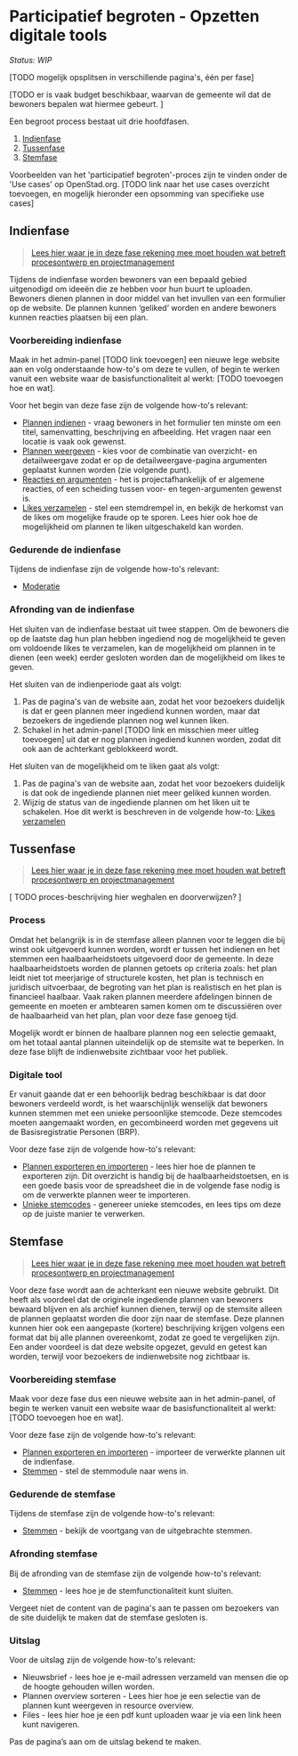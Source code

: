 # Participatief begroten - Opzetten digitale tools

_Status: WIP_

[TODO mogelijk opsplitsen in verschillende pagina's, één per fase]

[TODO er is vaak budget beschikbaar, waarvan de gemeente wil dat de bewoners bepalen wat hiermee gebeurt. ]

Een begroot process bestaat uit drie hoofdfasen.
1. [Indienfase](#indienfase)
2. [Tussenfase](#tussenfase)
3. [Stemfase](#stemfase)

Voorbeelden van het 'participatief begroten'-proces zijn te vinden onder de 'Use cases' op OpenStad.org. [TODO link naar het use cases overzicht toevoegen, en mogelijk hieronder een opsomming van specifieke use cases]


## Indienfase

> [Lees hier waar je in deze fase rekening mee moet houden wat betreft procesontwerp en projectmanagement](/processes/participatory-budgeting-PM.md#indienfase)

Tijdens de indienfase worden bewoners van een bepaald gebied uitgenodigd om ideeën die ze hebben voor hun buurt te uploaden. Bewoners dienen plannen in door middel van het invullen van een formulier op de website. De plannen kunnen ‘geliked’ worden en andere bewoners kunnen reacties plaatsen bij een plan. 


### Voorbereiding indienfase

Maak in het admin-panel [TODO link toevoegen] een nieuwe lege website aan en volg onderstaande how-to's om deze te vullen, of begin te werken vanuit een website waar de basisfunctionaliteit al werkt: [TODO toevoegen hoe en wat].

Voor het begin van deze fase zijn de volgende how-to's relevant:
* [Plannen indienen](../manual/how-tos/upload-ideas.md) - vraag bewoners in het formulier ten minste om een titel, samenvatting, beschrijving en afbeelding. Het vragen naar een locatie is vaak ook gewenst.
* [Plannen weergeven](../manual/how-tos/show-ideas.md) - kies voor de combinatie van overzicht- en detailweergave zodat er op de detailweergave-pagina argumenten geplaatst kunnen worden (zie volgende punt).
* [Reacties en argumenten](../manual/how-tos/arguments.md) - het is projectafhankelijk of er algemene reacties, of een scheiding tussen voor- en tegen-argumenten gewenst is.
* [Likes verzamelen](../manual/how-tos/like-ideas.md) - stel een stemdrempel in, en bekijk de herkomst van de likes om mogelijke fraude op te sporen. Lees hier ook hoe de mogelijkheid om plannen te liken uitgeschakeld kan worden.

### Gedurende de indienfase

Tijdens de indienfase zijn de volgende how-to's relevant:
* [Moderatie](../manual/how-tos/moderation.md)

### Afronding van de indienfase

Het sluiten van de indienfase bestaat uit twee stappen. Om de bewoners die op de laatste dag hun plan hebben ingediend nog de mogelijkheid te geven om voldoende likes te verzamelen, kan de mogelijkheid om plannen in te dienen (een week) eerder gesloten worden dan de mogelijkheid om likes te geven.

Het sluiten van de indienperiode gaat als volgt:
1. Pas de pagina's van de website aan, zodat het voor bezoekers duidelijk is dat er geen plannen meer ingediend kunnen worden, maar dat bezoekers de ingediende plannen nog wel kunnen liken.
2. Schakel in het admin-panel [TODO link en misschien meer uitleg toevoegen] uit dat er nog plannen ingediend kunnen worden, zodat dit ook aan de achterkant geblokkeerd wordt.

Het sluiten van de mogelijkheid om te liken gaat als volgt:
1. Pas de pagina's van de website aan, zodat het voor bezoekers duidelijk is dat ook de ingediende plannen niet meer geliked kunnen worden.
2. Wijzig de status van de ingediende plannen om het liken uit te schakelen. Hoe dit werkt is beschreven in de volgende how-to: [Likes verzamelen](../manual/how-tos/like-ideas.md)

## Tussenfase

> [Lees hier waar je in deze fase rekening mee moet houden wat betreft procesontwerp en projectmanagement](/processes/participatory-budgeting-PM.md#tussenfase)

[ TODO proces-beschrijving hier weghalen en doorverwijzen? ]


### Process

Omdat het belangrijk is in de stemfase alleen plannen voor te leggen die bij winst ook uitgevoerd kunnen worden, wordt er tussen het indienen en het stemmen een haalbaarheidstoets uitgevoerd door de gemeente. In deze haalbaarheidstoets worden de plannen getoets op criteria zoals: het plan leidt niet tot meerjarige of structurele kosten, het plan is technisch en juridisch uitvoerbaar, de begroting van het plan is realistisch en het plan is financieel haalbaar. Vaak raken plannen meerdere afdelingen binnen de gemeente en moeten er ambtearen samen komen om te discussiëren over de haalbaarheid van het plan, plan voor deze fase genoeg tijd. 

Mogelijk wordt er binnen de haalbare plannen nog een selectie gemaakt, om het totaal aantal plannen uiteindelijk op de stemsite wat te beperken. In deze fase blijft de indienwebsite zichtbaar voor het publiek. 


### Digitale tool

Er vanuit gaande dat er een behoorlijk bedrag beschikbaar is dat door bewoners verdeeld wordt, is het waarschijnlijk wenselijk dat bewoners kunnen stemmen met een unieke persoonlijke stemcode. Deze stemcodes moeten aangemaakt worden, en gecombineerd worden met gegevens uit de Basisregistratie Personen (BRP).

Voor deze fase zijn de volgende how-to's relevant:
* [Plannen exporteren en importeren](manual/how-tos/importing-plans.md) - lees hier hoe de plannen te exporteren zijn. Dit overzicht is handig bij de haalbaarheidstoetsen, en is een goede basis voor de spreadsheet die in de volgende fase nodig is om de verwerkte plannen weer te importeren.
* [Unieke stemcodes](manual/how-tos/voting-codes.md) - genereer unieke stemcodes, en lees tips om deze op de juiste manier te verwerken.

## Stemfase

> [Lees hier waar je in deze fase rekening mee moet houden wat betreft procesontwerp en projectmanagement](/processes/participatory-budgeting-PM.md#stemfase)

Voor deze fase wordt aan de achterkant een nieuwe website gebruikt. Dit heeft als voordeel dat de originele ingediende plannen van bewoners bewaard blijven en als archief kunnen dienen, terwijl op de stemsite alleen de plannen geplaatst worden die door zijn naar de stemfase. Deze plannen kunnen hier ook een aangepaste (kortere) beschrijving krijgen volgens een format dat bij alle plannen overeenkomt, zodat ze goed te vergelijken zijn. Een ander voordeel is dat deze website opgezet, gevuld en getest kan worden, terwijl voor bezoekers de indienwebsite nog zichtbaar is.

### Voorbereiding stemfase

Maak voor deze fase dus een nieuwe website aan in het admin-panel, of begin te werken vanuit een website waar de basisfunctionaliteit al werkt: [TODO toevoegen hoe en wat].

Voor deze fase zijn de volgende how-to's relevant:
* [Plannen exporteren en importeren](manual/how-tos/importing-plans.md) - importeer de verwerkte plannen uit de indienfase.
* [Stemmen](manual/how-tos/voting.md) - stel de stemmodule naar wens in.

### Gedurende de stemfase

Tijdens de stemfase zijn de volgende how-to's relevant:
* [Stemmen](manual/how-tos/voting.md) - bekijk de voortgang van de uitgebrachte stemmen.

### Afronding stemfase

Bij de afronding van de stemfase zijn de volgende how-to's relevant:
* [Stemmen](manual/how-tos/voting.md) - lees hoe je de stemfunctionaliteit kunt sluiten.

Vergeet niet de content van de pagina's aan te passen om bezoekers van de site duidelijk te maken dat de stemfase gesloten is.

### Uitslag

Voor de uitslag zijn de volgende how-to's relevant:

*   Nieuwsbrief - lees hoe je e-mail adressen verzameld van mensen die op de hoogte gehouden willen worden.
*   Plannen overview sorteren - Lees hier hoe je een selectie van de plannen kunt weergeven in resource overview. 
*   Files - lees hier hoe je een pdf kunt uploaden waar je via een link heen kunt navigeren. 

Pas de pagina’s aan om de uitslag bekend te maken.